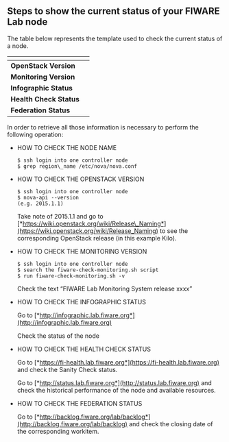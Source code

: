 ## Steps to show the current status of your FIWARE Lab node

The table below represents the template used to check the current status
of a node.

| []()|[]() |
| --- | --- | 
| **OpenStack Version** | []() |
| **Monitoring Version** | []() |
| **Infographic Status** | []() |
| **Health Check Status** | []() |
| **Federation Status** | []() |

In order to retrieve all those information is necessary to perform the
following operation:

- HOW TO CHECK THE NODE NAME

  ```
  $ ssh login into one controller node
  $ grep region\_name /etc/nova/nova.conf
  ```

- HOW TO CHECK THE OPENSTACK VERSION

  ```
  $ ssh login into one controller node
  $ nova-api --version
  (e.g. 2015.1.1)
  ```

  Take note of 2015.1.1 and go to [*https://wiki.openstack.org/wiki/Release\_Naming*](https://wiki.openstack.org/wiki/Release_Naming) to see the corresponding OpenStack release (in this example Kilo).

- HOW TO CHECK THE MONITORING VERSION

  ```
  $ ssh login into one controller node
  $ search the fiware-check-monitoring.sh script
  $ run fiware-check-monitoring.sh -v
  ```

  Check the text “FIWARE Lab Monitoring System release xxxx”

- HOW TO CHECK THE INFOGRAPHIC STATUS

  Go to [*http://infographic.lab.fiware.org*](http://infographic.lab.fiware.org)
  
  Check the status of the node

- HOW TO CHECK THE HEALTH CHECK STATUS

  Go to [*https://fi-health.lab.fiware.org*](https://fi-health.lab.fiware.org) and check the Sanity Check status.

  Go to [*http://status.lab.fiware.org*](http://status.lab.fiware.org) and check the historical performance of the node and available resources.

- HOW TO CHECK THE FEDERATION STATUS

  Go to [*http://backlog.fiware.org/lab/backlog*](http://backlog.fiware.org/lab/backlog)
  and check the closing date of the corresponding workitem.